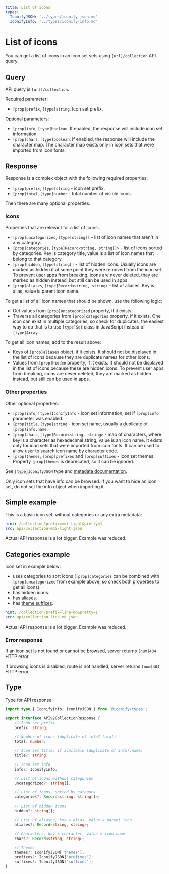 ```yaml
title: List of icons
types:
  IconifyJSON: '../types/iconify-json.md'
  IconifyInfo: '../types/iconify-info.md'
```

# List of icons

You can get a list of icons in an icon set sets using `[url]/collection` API query.

## Query

API query is `[url]/collection`.

Required parameter:

- `[prop]prefix`, `[type]string`. Icon set prefix.

Optional parameters:

- `[prop]info`, `[type]boolean`. If enabled, the response will include icon set information.
- `[prop]chars`, `[type]boolean`. If enabled, the response will include the character map. The character map exists only in icon sets that were imported from icon fonts.

## Response

Response is a complex object with the following required properties:

- `[prop]prefix`, `[type]string` - icon set prefix.
- `[prop]total`, `[type]number` - total number of visible icons.

Then there are many optional properties.

### Icons

Properties that are relevant for a list of icons:

- `[prop]uncategorized`, `[type]string[]` - list of icon names that aren't in any category.
- `[prop]categories`, `[type]Record<string, string[]>` - list of icons sorted by categories. Key is category title, value is a list of icon names that belong to that category.
- `[prop]hidden`, `[type]string[]` - list of hidden icons. Usually icons are marked as hidden if at some point they were removed from the icon set. To prevent user apps from breaking, icons are never deleted, they are marked as hidden instead, but still can be used in apps.
- `[prop]aliases`, `[type]Record<string, string>` - list of aliases. Key is alias, value is parent icon name.

To get a list of all icon names that should be shown, use the following logic:

- Get values from `[prop]uncategorized` property, if it exists.
- Traverse all categories from `[prop]categories` property, if it exists. One icon can exist in multiple categories, so check for duplicates, the easiest way to do that is to use `[type]Set` class in JavaScript instead of `[type]Array`.

To get all icon names, add to the result above:

- Keys of `[prop]aliases` object, if it exists. It should not be displayed in the list of icons because they are duplicate names for other icons.
- Values from `[prop]hidden` property, if it exists. It should not be displayed in the list of icons because these are hidden icons. To prevent user apps from breaking, icons are never deleted, they are marked as hidden instead, but still can be used in apps.

### Other properties

Other optional properties:

- `[prop]info`, `[type]IconifyInfo` - icon set information, set if `[prop]info` parameter was enabled.
- `[prop]title`, `[type]string` - icon set name, usually a duplicate of `[prop]info.name`.
- `[prop]chars`, `[type]Record<string, string>` - map of characters, where key is a character as hexadecimal string, value is an icon name. It exists only for icon sets that were imported from icon fonts. It can be used to allow user to search icon name by character code.
- `[prop]themes`, `[prop]prefixes` and `[prop]suffixes` - icon set themes. Property `[prop]themes` is deprecated, so it can be ignored.

See `[type]IconifyJSON` type and [metadata documentation](../types/iconify-json-metadata.md).

Only icon sets that have info can be browsed. If you want to hide an icon set, do not set the info object when importing it.

## Simple example

This is a basic icon set, without categories or any extra metadata:

```yaml
hint: /collection?prefix=mdi-light&pretty=1
src: api/collection-mdi-light.json
```

Actual API response is a lot bigger. Example was reduced.

## Categories example

Icon set in example below:

- uses categories to sort icons (`[prop]categories` can be combined with `[prop]uncategorized` from example above, so check both properties to get all icons).
- has hidden icons.
- has aliases.
- has [theme suffixes](../types/iconify-json-metadata.md).

```yaml
hint: /collection?prefix=line-md&pretty=1
src: api/collection-line-md.json
```

Actual API response is a lot bigger. Example was reduced.

### Error response

If an icon set is not found or cannot be browsed, server returns `[num]404` HTTP error.

If browsing icons is disabled, route is not handled, server returns `[num]404` HTTP error.

## Type

Type for API response:

```ts
import type { IconifyInfo, IconifyJSON } from '@iconify/types';

export interface APIv2CollectionResponse {
	// Icon set prefix
	prefix: string;

	// Number of icons (duplicate of info?.total)
	total: number;

	// Icon set title, if available (duplicate of info?.name)
	title?: string;

	// Icon set info
	info?: IconifyInfo;

	// List of icons without categories
	uncategorized?: string[];

	// List of icons, sorted by category
	categories?: Record<string, string[]>;

	// List of hidden icons
	hidden?: string[];

	// List of aliases, key = alias, value = parent icon
	aliases?: Record<string, string>;

	// Characters, key = character, value = icon name
	chars?: Record<string, string>;

	// Themes
	themes?: IconifyJSON['themes'];
	prefixes?: IconifyJSON['prefixes'];
	suffixes?: IconifyJSON['suffixes'];
}
```
